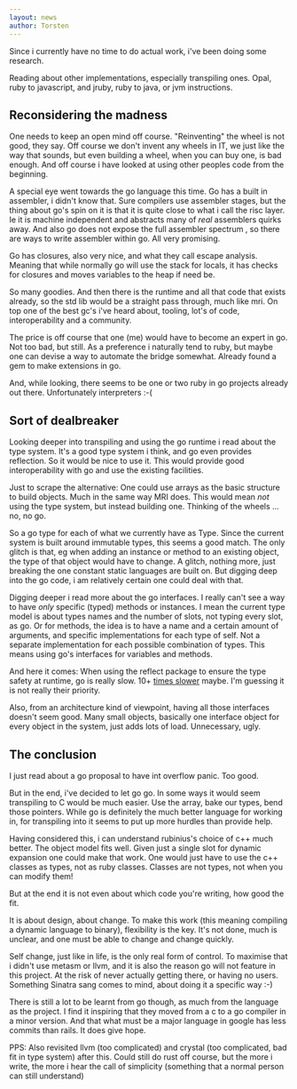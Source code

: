 ```yaml
---
layout: news
author: Torsten
---
```


Since i currently have no time to do actual work, i've been doing some research.

Reading about other implementations, especially transpiling ones. Opal, ruby to
javascript, and jruby, ruby to java, or jvm instructions.

## Reconsidering the madness

One needs to keep an open mind off course. "Reinventing" the wheel is not good, they
say. Off course we don't invent any wheels in IT, we just like the way that sounds,
but even building a wheel, when you can buy one, is bad enough.
And off course i have looked at using other peoples code from the beginning.

A special eye went towards the go language this time. Go has a built in assembler, i
didn't know that. Sure compilers use assembler stages, but the thing about go's
spin on it is that it is quite close to what i call the risc layer. Ie it is machine
independent and abstracts many of *real* assemblers quirks away. And also go does
not expose the full assembler spectrum , so there are ways to write assembler within
go. All very promising.

Go has closures, also very nice, and what they call escape analysis. Meaning that while
normally go will use the stack for locals, it has checks for closures and moves
variables to the heap if need be.

So many goodies. And then there is the runtime and all that code that exists already,
so the std lib would be a straight pass through, much like mri. On top one of the best
gc's i've heard about, tooling, lot's of code, interoperability and a community.

The price is off course that one (me) would have to become an expert in go. Not too
bad, but still. As a preference i naturally tend to ruby, but maybe one can devise
a way to automate the bridge somewhat. Already found a gem to make extensions in go.

And, while looking, there seems to be one or two ruby in go projects already out there.
Unfortunately interpreters :-(

## Sort of dealbreaker

Looking deeper into transpiling and using the go runtime i read about the type system.
It's a good type system i think, and go even provides reflection. So it would be
nice to use it. This would provide good interoperability with go and use the existing
facilities.

Just to scrape the alternative: One could use arrays as the basic structure to build
objects. Much in the same way MRI does. This would mean *not* using the type system,
but instead building one. Thinking of the wheels ... no, no go.

So a go type for each of what we currently have as Type. Since the current system
is built around immutable types, this seems a good match. The only glitch is that,
eg when adding an instance or method to an existing object, the type of that object
would have to change. A glitch, nothing more, just breaking the one constant static
languages are built on. But digging deep into the go code, i am relatively
certain one could deal with that.

Digging deeper i read more about the go interfaces. I really can't see a way to have
*only* specific (typed) methods or instances. I mean the current type model is about
types names and the number of slots, not typing every slot, as go. Or for methods,
the idea is to have a name and a certain amount of arguments, and specific implementations for each type of self. Not a separate implementation for each possible combination of types. This means using go's interfaces for variables and methods.

And here it comes: When using the reflect package to ensure the type safety at runtime,
go is really slow.
10+ [times slower](http://blog.burntsushi.net/type-parametric-functions-golang/)
maybe. I'm guessing it is not really their priority.

Also, from an architecture kind of viewpoint, having all those interfaces doesn't seem
good. Many small objects, basically one interface object for every object
in the system, just adds lots of load. Unnecessary, ugly.

## The conclusion

I just read about a go proposal to have int overflow panic. Too good.

But in the end, i've decided to let go go. In some ways it would seem transpiling
to C would be much easier. Use the array, bake our types, bend those pointers.
While go is definitely the much better language for working in, for transpiling into
it seems to put up more hurdles than provide help.

Having considered this, i can understand rubinius's choice of c++ much better.
The object model fits well. Given just a single slot for dynamic expansion one
could make that work. One would just have to use the c++ classes as types, not as ruby
classes. Classes are not types, not when you can modify them!

But at the end it is not even about which code you're writing, how good the fit.

It is about design, about change. To make this work (this meaning compiling a dynamic language to binary), flexibility is the key. It's not done, much is unclear, and one
must be able to change and change quickly.

Self change, just like in life, is the only real form of control. To maximise that
i didn't use metasm or llvm, and it is also the reason go will not feature in this
project. At the risk of never actually getting there, or having no users. Something
Sinatra sang comes to mind, about doing it a specific way :-)

There is still a lot to be learnt from go though, as much from the language as the
project. I find it inspiring that they moved from a c to a go compiler in a minor
version. And that what must be a major language in google has less commits than
rails. It does give hope.

PPS: Also revisited llvm (too complicated) and crystal (too complicated, bad fit in
type system) after this. Could still do rust off course, but the more i write, the
more i  hear the call of simplicity (something that a normal person can still understand)
